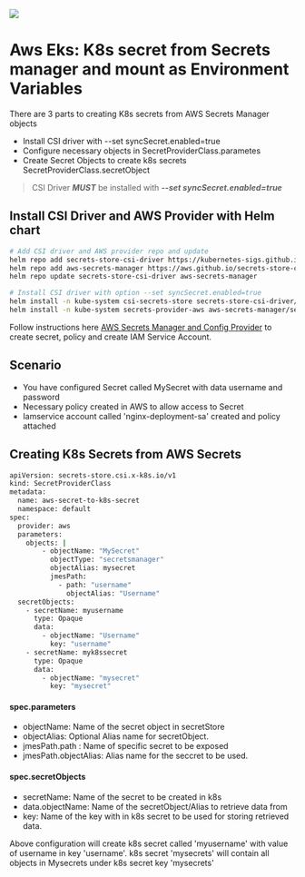[<img src="https://vettom-images.s3.eu-west-1.amazonaws.com/logo/vettom-banner.jpg">](https://vettom.pages.dev/)
# Aws Eks: K8s secret from Secrets manager and mount as Environment Variables

There are 3 parts to creating K8s secrets from AWS Secrets Manager objects

- Install CSI driver with --set syncSecret.enabled=true
- Configure necessary objects in SecretProviderClass.parametes
- Create Secret Objects to create k8s secrets SecretProviderClass.secretObject

> CSI Driver ***MUST*** be installed with ***--set syncSecret.enabled=true***


## Install CSI Driver and AWS Provider with Helm chart
```bash
# Add CSI driver and AWS provider repo and update
helm repo add secrets-store-csi-driver https://kubernetes-sigs.github.io/secrets-store-csi-driver/charts
helm repo add aws-secrets-manager https://aws.github.io/secrets-store-csi-driver-provider-aws
helm repo update secrets-store-csi-driver aws-secrets-manager

# Install CSI driver with option --set syncSecret.enabled=true
helm install -n kube-system csi-secrets-store secrets-store-csi-driver/secrets-store-csi-driver  --set syncSecret.enabled=true
helm install -n kube-system secrets-provider-aws aws-secrets-manager/secrets-store-csi-driver-provider-aws

```

Follow instructions here [AWS Secrets Manager and Config Provider](https://github.com/aws/secrets-store-csi-driver-provider-aws#usage) to create secret, policy and create IAM Service Account.

## Scenario
- You have configured Secret called MySecret with data username and password
- Necessary policy created in AWS to allow access to Secret
- Iamservice account called 'nginx-deployment-sa' created and policy attached

## Creating K8s Secrets from AWS Secrets

```bash
apiVersion: secrets-store.csi.x-k8s.io/v1
kind: SecretProviderClass
metadata:
  name: aws-secret-to-k8s-secret
  namespace: default
spec:
  provider: aws
  parameters:
    objects: |
        - objectName: "MySecret"
          objectType: "secretsmanager"
          objectAlias: mysecret
          jmesPath:
            - path: "username"
              objectAlias: "Username"
  secretObjects:
    - secretName: myusername
      type: Opaque
      data: 
        - objectName: "Username"
          key: "username"
    - secretName: myk8ssecret
      type: Opaque
      data: 
        - objectName: "mysecret"
          key: "mysecret"

```
#### spec.parameters
  - objectName: Name of the secret object in secretStore
  - objectAlias: Optional Alias name for secretObject.
  - jmesPath.path : Name of specific secret to be exposed
  - jmesPath.objectAlias: Alias name for the seccret to be used.

#### spec.secretObjects
  - secretName: Name of the secret to be created in k8s
  - data.objectName: Name of the secretObject/Alias to retrieve data from
  - key: Name of the key with in k8s secret to be used for storing retrieved data.

  Above configuration will create k8s secret called 'myusername' with value of username in key 'username'. k8s secret 'mysecrets' will contain all objects in Mysecrets under k8s secret key 'mysecrets'
